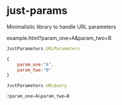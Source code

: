 # just-params
Minimalistic library to handle URL parameters

example.html?param_one=A&param_two=B


```javascript
JustParameters.URLParameters
```

```javascript
{
	param_one:"A",
	param_two:"B"
}
```


```javascript
JustParameters.URLQuery
```

```javascript
?param_one=A&param_two=B
```

